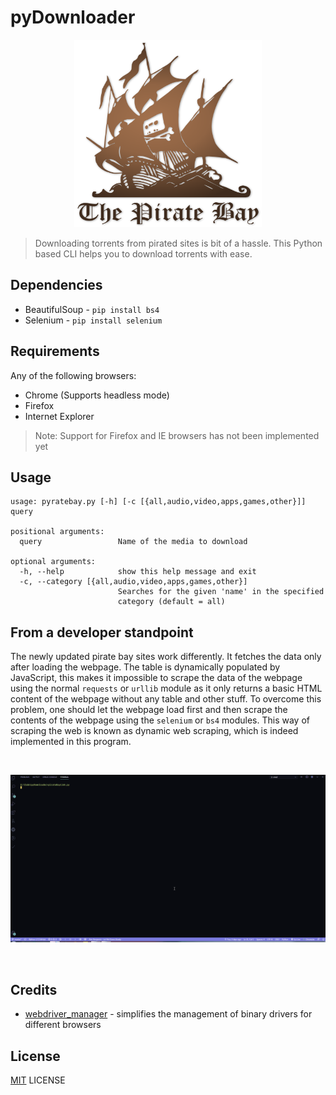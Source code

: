 # pyDownloader

<p align="center">
    <img src = "images/piratebay.png" height = 300px width = 300px>
</p>

> Downloading torrents from pirated sites is bit of a hassle. This Python based CLI helps you to download torrents with ease.

## Dependencies

- BeautifulSoup - `pip install bs4`
- Selenium - `pip install selenium`

## Requirements

Any of the following browsers:

- Chrome (Supports headless mode)
- Firefox
- Internet Explorer

> Note: Support for Firefox and IE browsers has not been implemented yet

## Usage

```
usage: pyratebay.py [-h] [-c [{all,audio,video,apps,games,other}]] query

positional arguments:
  query                 Name of the media to download

optional arguments:
  -h, --help            show this help message and exit
  -c, --category [{all,audio,video,apps,games,other}]
                        Searches for the given 'name' in the specified
                        category (default = all)
```

## From a developer standpoint

The newly updated pirate bay sites work differently. It fetches the data only after loading the webpage. The table is dynamically populated by JavaScript, this makes it impossible to scrape the data of the webpage using the normal `requests` or `urllib` module as it only returns a basic HTML content of the webpage without any table and other stuff. To overcome this problem, one should let the webpage load first and then scrape the contents of the webpage using the `selenium` or `bs4` modules. This way of scraping the web is known as dynamic web scraping, which is indeed implemented in this program.

<br>

![demo.gif](images/demo.gif)

<br>

## Credits

- [webdriver_manager](https://github.com/SergeyPirogov/webdriver_manager) - simplifies the management of binary drivers for different browsers

## License

[MIT](LICENSE) LICENSE
